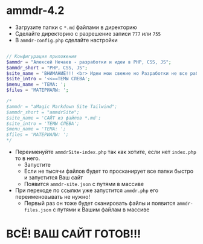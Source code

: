 # ammdr-4.2

- Загрузите папки с `*.md` файлами в директорию
- Сделайте директорию с разрешение записи `777` или `755`
- В `ammdr-config.php` сделайте настройки

```PHP

// Конфигурация приложения
$ammdr = "Алексей Нечаев - разработки и идеи в PHP, CSS, JS";
$ammdr_short = "PHP, CSS, JS";
$site_name = 'ВНИМАНИЕ!!! <br> Идеи мои свежие но Разработки не все рабочие';
$site_intro = '<<==ТЕМЫ СЛЕВА';
$menu_name = 'ТЕМА: ';
$files = 'МАТЕРИАЛЫ: ';

/*
$ammdr = "aMagic Markdown Site Tailwind";
$ammdr_short = "ammdrSite";
$site_name = 'САЙТ из файлов *.md';
$site_intro = 'ТЕМЫ СЛЕВА';
$menu_name = 'ТЕМА: ';
$files = 'МАТЕРИАЛЫ: ';
*/

```
- Переименуйте `ammdrSite-index.php` так как хотите, если нет `index.php` то в него.
  - Запустите 
  - Если не тысячи файлов будет то просканирует все папки быстро и запустится Ваш сайт
  - Появится `ammdr-site.json` с путями в массиве
- При переходе по ссылкм уже запустится `ammdr.php` его переименовывать не нужно!
  - Первый раз он тоже будет сканировать файлы и появится `ammdr-files.json` с путями к Вашим файлам в массиве

# ВСЁ! ВАШ САЙТ ГОТОВ!!!
